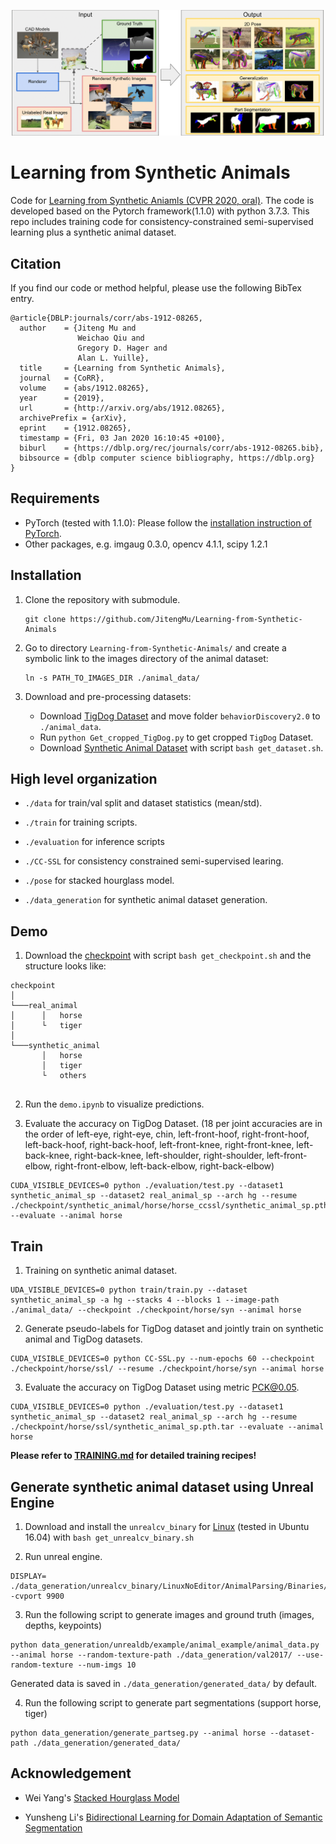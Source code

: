 
![screenshot](./figs/overview.png)

# Learning from Synthetic Animals

Code for [Learning from Synthetic Aniamls (CVPR 2020, oral)](https://arxiv.org/abs/1912.08265). The code is developed based on the Pytorch framework(1.1.0) with python 3.7.3. This repo includes training code for consistency-constrained semi-supervised learning plus a synthetic animal dataset.

## Citation

If you find our code or method helpful, please use the following BibTex entry.
```
@article{DBLP:journals/corr/abs-1912-08265,
  author    = {Jiteng Mu and
               Weichao Qiu and
               Gregory D. Hager and
               Alan L. Yuille},
  title     = {Learning from Synthetic Animals},
  journal   = {CoRR},
  volume    = {abs/1912.08265},
  year      = {2019},
  url       = {http://arxiv.org/abs/1912.08265},
  archivePrefix = {arXiv},
  eprint    = {1912.08265},
  timestamp = {Fri, 03 Jan 2020 16:10:45 +0100},
  biburl    = {https://dblp.org/rec/journals/corr/abs-1912-08265.bib},
  bibsource = {dblp computer science bibliography, https://dblp.org}
}
```

## Requirements
* PyTorch (tested with 1.1.0): Please follow the [installation instruction of PyTorch](http://pytorch.org/).
* Other packages, e.g. imgaug 0.3.0, opencv 4.1.1, scipy 1.2.1

## Installation
1. Clone the repository with submodule.
   ```
   git clone https://github.com/JitengMu/Learning-from-Synthetic-Animals
   ```

2. Go to directory `Learning-from-Synthetic-Animals/` and create a symbolic link to the images directory of the animal dataset:
   ```
   ln -s PATH_TO_IMAGES_DIR ./animal_data/
   ```

3. Download and pre-processing datasets:
    * Download [TigDog Dataset](http://calvin.inf.ed.ac.uk/datasets/tigdog/) and move folder `behaviorDiscovery2.0` to `./animal_data`.
    * Run `python Get_cropped_TigDog.py` to get cropped `TigDog` Dataset.
    * Download [Synthetic Animal Dataset](https://www.cs.jhu.edu/~qiuwch/animal/) with script `bash get_dataset.sh`.

## High level organization

* `./data` for train/val split and dataset statistics (mean/std).

* `./train` for training scripts.

* `./evaluation` for inference scripts

* `./CC-SSL` for consistency constrained semi-supervised learing.

* `./pose` for stacked hourglass model.

* `./data_generation` for synthetic animal dataset generation.

## Demo

1. Download the [checkpoint](https://www.cs.jhu.edu/~qiuwch/animal/) with script `bash get_checkpoint.sh` and the structure looks like:

```
checkpoint    
│
└───real_animal
│      │   horse
│      └   tiger
│    
└───synthetic_animal
       │   horse
       │   tiger
       └   others
   
```

2. Run the `demo.ipynb` to visualize predictions.
 
3. Evaluate the accuracy on TigDog Dataset. (18 per joint accuracies are in the order of left-eye, right-eye, chin, left-front-hoof, right-front-hoof, left-back-hoof, right-back-hoof, left-front-knee, right-front-knee, left-back-knee, right-back-knee, left-shoulder, right-shoulder, left-front-elbow, right-front-elbow, left-back-elbow, right-back-elbow)

```
CUDA_VISIBLE_DEVICES=0 python ./evaluation/test.py --dataset1 synthetic_animal_sp --dataset2 real_animal_sp --arch hg --resume ./checkpoint/synthetic_animal/horse/horse_ccssl/synthetic_animal_sp.pth.tar --evaluate --animal horse
```

## Train

1. Training on synthetic animal dataset.

```
UDA_VISIBLE_DEVICES=0 python train/train.py --dataset synthetic_animal_sp -a hg --stacks 4 --blocks 1 --image-path ./animal_data/ --checkpoint ./checkpoint/horse/syn --animal horse
```

2. Generate pseudo-labels for TigDog dataset and jointly train on synthetic animal and TigDog datasets.

```
CUDA_VISIBLE_DEVICES=0 python CC-SSL.py --num-epochs 60 --checkpoint ./checkpoint/horse/ssl/ --resume ./checkpoint/horse/syn --animal horse
```

3. Evaluate the accuracy on TigDog Dataset using metric PCK@0.05.

```
CUDA_VISIBLE_DEVICES=0 python ./evaluation/test.py --dataset1 synthetic_animal_sp --dataset2 real_animal_sp --arch hg --resume ./checkpoint/horse/ssl/synthetic_animal_sp.pth.tar --evaluate --animal horse
```

**Please refer to [TRAINING.md](TRAINING.md) for detailed training recipes!**

## Generate synthetic animal dataset using Unreal Engine

1. Download and install the `unrealcv_binary` for [Linux](https://cs.jhu.edu/~qiuwch/animal) (tested in Ubuntu 16.04) with `bash get_unrealcv_binary.sh`

2. Run unreal engine. 

```
DISPLAY= ./data_generation/unrealcv_binary/LinuxNoEditor/AnimalParsing/Binaries/Linux/AnimalParsing -cvport 9900
```

3. Run the following script to generate images and ground truth (images, depths, keypoints)

```
python data_generation/unrealdb/example/animal_example/animal_data.py --animal horse --random-texture-path ./data_generation/val2017/ --use-random-texture --num-imgs 10
```
Generated data is saved in `./data_generation/generated_data/` by default.

4. Run the following script to generate part segmentations (support horse, tiger)

```
python data_generation/generate_partseg.py --animal horse --dataset-path ./data_generation/generated_data/
```

## Acknowledgement

* Wei Yang's [Stacked Hourglass Model](https://github.com/bearpaw/pytorch-pose)

* Yunsheng Li's [Bidirectional Learning for Domain Adaptation of Semantic Segmentation](https://github.com/liyunsheng13/BDL)

